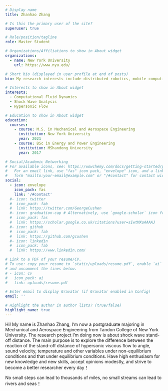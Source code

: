 ```yaml
---
# Display name
title: Zhanhao Zhang

# Is this the primary user of the site?
superuser: true

# Role/position/tagline
role: Master Student

# Organizations/Affiliations to show in About widget
organizations:
  - name: New York University
    url: https://www.nyu.edu/

# Short bio (displayed in user profile at end of posts)
bio: My research interests include distributed robotics, mobile computing and programmable matter.

# Interests to show in About widget
interests:
  - Computational Fluid Dynamics
  - Shock Wave Analysis
  - Hypersonic Flow

# Education to show in About widget
education:
  courses:
    - course: M.S. in Mechanical and Aerospace Engineering 
      institution: New York University
      year: 2021
    - course: BSc in Energy and Power Engineering
      institution: MShandong University
      year: 2017

# Social/Academic Networking
# For available icons, see: https://wowchemy.com/docs/getting-started/page-builder/#icons
#   For an email link, use "fas" icon pack, "envelope" icon, and a link in the
#   form "mailto:your-email@example.com" or "/#contact" for contact widget.
social:
  - icon: envelope
    icon_pack: fas
    link: '/#contact'
  #- icon: twitter
  #  icon_pack: fab
  #  link: https://twitter.com/GeorgeCushen
  #- icon: graduation-cap # Alternatively, use `google-scholar` icon from `ai` icon pack
  #  icon_pack: fas
  #  link: https://scholar.google.co.uk/citations?user=sIwtMXoAAAAJ
  #- icon: github
  #  icon_pack: fab
  #  link: https://github.com/gcushen
  #- icon: linkedin
  #  icon_pack: fab
  #  link: https://www.linkedin.com/

# Link to a PDF of your resume/CV.
# To use: copy your resume to `static/uploads/resume.pdf`, enable `ai` icons in `params.toml`,
# and uncomment the lines below.
# - icon: cv
#   icon_pack: ai
#   link: uploads/resume.pdf

# Enter email to display Gravatar (if Gravatar enabled in Config)
email: ''

# Highlight the author in author lists? (true/false)
highlight_name: true
---
```


Hi! My name is Zhanhao Zhang, I‘m now a postgraduate majoring in Mechanical and Aerospace Engineering from Tandon College of New York University. The research project I’m doing now is about shock wave stand-off distance. The main purpose is to explore the difference between the reaction of the stand-off distance of hypersonic viscous flow to angle, sound velocity, temperature and other variables under non-equilibrium conditions and that under equilibrium conditions. Have high enthusiasm for new knowledge and new skills, accept opinions modestly, and strive to become a better researcher every day！

No small steps can lead to thousands of miles, no small streams can lead to rivers and seas！


